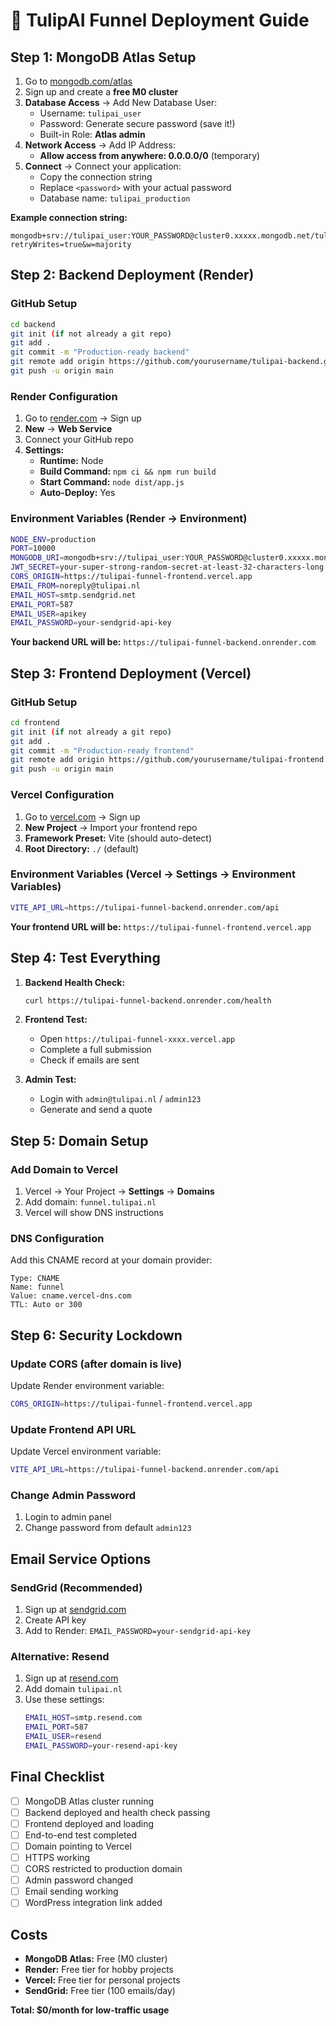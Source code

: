 # 🚀 TulipAI Funnel Deployment Guide

## Step 1: MongoDB Atlas Setup

1. Go to [mongodb.com/atlas](https://mongodb.com/atlas)
2. Sign up and create a **free M0 cluster**
3. **Database Access** → Add New Database User:
   - Username: `tulipai_user`
   - Password: Generate secure password (save it!)
   - Built-in Role: **Atlas admin**
4. **Network Access** → Add IP Address:
   - **Allow access from anywhere: 0.0.0.0/0** (temporary)
5. **Connect** → Connect your application:
   - Copy the connection string
   - Replace `<password>` with your actual password
   - Database name: `tulipai_production`

**Example connection string:**
```
mongodb+srv://tulipai_user:YOUR_PASSWORD@cluster0.xxxxx.mongodb.net/tulipai_production?retryWrites=true&w=majority
```

## Step 2: Backend Deployment (Render)

### GitHub Setup
```bash
cd backend
git init (if not already a git repo)
git add .
git commit -m "Production-ready backend"
git remote add origin https://github.com/yourusername/tulipai-backend.git
git push -u origin main
```

### Render Configuration
1. Go to [render.com](https://render.com) → Sign up
2. **New** → **Web Service**
3. Connect your GitHub repo
4. **Settings:**
   - **Runtime:** Node
   - **Build Command:** `npm ci && npm run build`
   - **Start Command:** `node dist/app.js`
   - **Auto-Deploy:** Yes

### Environment Variables (Render → Environment)
```bash
NODE_ENV=production
PORT=10000
MONGODB_URI=mongodb+srv://tulipai_user:YOUR_PASSWORD@cluster0.xxxxx.mongodb.net/tulipai_production?retryWrites=true&w=majority
JWT_SECRET=your-super-strong-random-secret-at-least-32-characters-long
CORS_ORIGIN=https://tulipai-funnel-frontend.vercel.app
EMAIL_FROM=noreply@tulipai.nl
EMAIL_HOST=smtp.sendgrid.net
EMAIL_PORT=587
EMAIL_USER=apikey
EMAIL_PASSWORD=your-sendgrid-api-key
```

**Your backend URL will be:** `https://tulipai-funnel-backend.onrender.com`

## Step 3: Frontend Deployment (Vercel)

### GitHub Setup
```bash
cd frontend
git init (if not already a git repo)
git add .
git commit -m "Production-ready frontend"
git remote add origin https://github.com/yourusername/tulipai-frontend.git
git push -u origin main
```

### Vercel Configuration
1. Go to [vercel.com](https://vercel.com) → Sign up
2. **New Project** → Import your frontend repo
3. **Framework Preset:** Vite (should auto-detect)
4. **Root Directory:** `./` (default)

### Environment Variables (Vercel → Settings → Environment Variables)
```bash
VITE_API_URL=https://tulipai-funnel-backend.onrender.com/api
```

**Your frontend URL will be:** `https://tulipai-funnel-frontend.vercel.app`

## Step 4: Test Everything

1. **Backend Health Check:**
   ```bash
   curl https://tulipai-funnel-backend.onrender.com/health
   ```

2. **Frontend Test:**
   - Open `https://tulipai-funnel-xxxx.vercel.app`
   - Complete a full submission
   - Check if emails are sent

3. **Admin Test:**
   - Login with `admin@tulipai.nl` / `admin123`
   - Generate and send a quote

## Step 5: Domain Setup

### Add Domain to Vercel
1. Vercel → Your Project → **Settings** → **Domains**
2. Add domain: `funnel.tulipai.nl`
3. Vercel will show DNS instructions

### DNS Configuration
Add this CNAME record at your domain provider:
```
Type: CNAME
Name: funnel
Value: cname.vercel-dns.com
TTL: Auto or 300
```

## Step 6: Security Lockdown

### Update CORS (after domain is live)
Update Render environment variable:
```bash
CORS_ORIGIN=https://tulipai-funnel-frontend.vercel.app
```

### Update Frontend API URL
Update Vercel environment variable:
```bash
VITE_API_URL=https://tulipai-funnel-backend.onrender.com/api
```

### Change Admin Password
1. Login to admin panel
2. Change password from default `admin123`

## Email Service Options

### SendGrid (Recommended)
1. Sign up at [sendgrid.com](https://sendgrid.com)
2. Create API key
3. Add to Render: `EMAIL_PASSWORD=your-sendgrid-api-key`

### Alternative: Resend
1. Sign up at [resend.com](https://resend.com)
2. Add domain `tulipai.nl`
3. Use these settings:
   ```bash
   EMAIL_HOST=smtp.resend.com
   EMAIL_PORT=587
   EMAIL_USER=resend
   EMAIL_PASSWORD=your-resend-api-key
   ```

## Final Checklist

- [ ] MongoDB Atlas cluster running
- [ ] Backend deployed and health check passing
- [ ] Frontend deployed and loading
- [ ] End-to-end test completed
- [ ] Domain pointing to Vercel
- [ ] HTTPS working
- [ ] CORS restricted to production domain
- [ ] Admin password changed
- [ ] Email sending working
- [ ] WordPress integration link added

## Costs

- **MongoDB Atlas:** Free (M0 cluster)
- **Render:** Free tier for hobby projects
- **Vercel:** Free tier for personal projects
- **SendGrid:** Free tier (100 emails/day)

**Total: $0/month for low-traffic usage**


